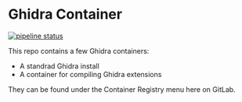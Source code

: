 # Ghidra Container

[![pipeline status](https://gitlab.com/Torgo/ghidra-container/badges/master/pipeline.svg)](https://gitlab.com/Torgo/ghidra-container/-/commits/master)

This repo contains a few Ghidra containers:

- A standrad Ghidra install
- A container for compiling Ghidra extensions

They can be found under the Container Registry menu here on GitLab.
